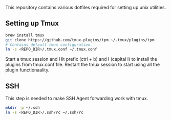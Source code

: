 This repository contains various dotfiles required for setting up unix
utilities.

## Setting up Tmux
```bash
brew install tmux
git clone https://github.com/tmux-plugins/tpm ~/.tmux/plugins/tpm
# Contains default tmux configuration.
ln -s <REPO_DIR>/.tmux.conf ~/.tmux.conf
```
Start a tmux session and Hit prefix (ctrl + b) and I (capital I) to install the
plugins from tmux.conf file. Restart the tmux session to start using all the
plugin functionaality.

## SSH
This step is needed to make SSH Agent forwarding work with tmux.
```bash
mkdir -p ~/.ssh
ln -s <REPO_DIR>/.ssh/rc ~/.ssh/rc
```

